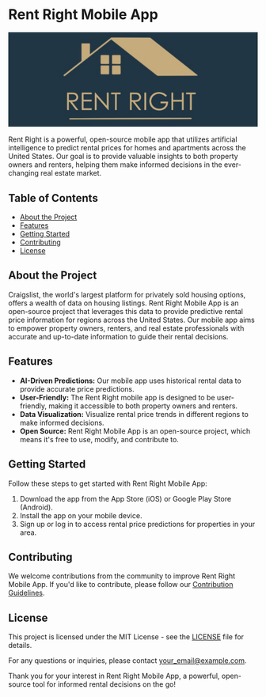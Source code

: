 # Rent Right Mobile App

<p align="center">
  <img src="assets/logo.png" alt="Rent Right Logo">
</p>

Rent Right is a powerful, open-source mobile app that utilizes artificial intelligence to predict rental prices for homes and apartments across the United States. Our goal is to provide valuable insights to both property owners and renters, helping them make informed decisions in the ever-changing real estate market.

## Table of Contents
- [About the Project](#about-the-project)
- [Features](#features)
- [Getting Started](#getting-started)
- [Contributing](#contributing)
- [License](#license)

## About the Project

Craigslist, the world's largest platform for privately sold housing options, offers a wealth of data on housing listings. Rent Right Mobile App is an open-source project that leverages this data to provide predictive rental price information for regions across the United States. Our mobile app aims to empower property owners, renters, and real estate professionals with accurate and up-to-date information to guide their rental decisions.

## Features

- **AI-Driven Predictions:** Our mobile app uses historical rental data to provide accurate price predictions.
- **User-Friendly:** The Rent Right mobile app is designed to be user-friendly, making it accessible to both property owners and renters.
- **Data Visualization:** Visualize rental price trends in different regions to make informed decisions.
- **Open Source:** Rent Right Mobile App is an open-source project, which means it's free to use, modify, and contribute to.

## Getting Started

Follow these steps to get started with Rent Right Mobile App:

1. Download the app from the App Store (iOS) or Google Play Store (Android).
2. Install the app on your mobile device.
3. Sign up or log in to access rental price predictions for properties in your area.

## Contributing

We welcome contributions from the community to improve Rent Right Mobile App. If you'd like to contribute, please follow our [Contribution Guidelines](CONTRIBUTING.md).

## License

This project is licensed under the MIT License - see the [LICENSE](LICENSE) file for details.

For any questions or inquiries, please contact [your_email@example.com](mailto:your_email@example.com).

Thank you for your interest in Rent Right Mobile App, a powerful, open-source tool for informed rental decisions on the go!
